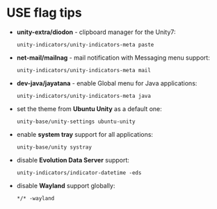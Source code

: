 # USE flag tips

- **unity-extra/diodon** - clipboard manager for the Unity7:

  ```
  unity-indicators/unity-indicators-meta paste
  ```

- **net-mail/mailnag** - mail notification with Messaging menu support:

  ```
  unity-indicators/unity-indicators-meta mail
  ```

- **dev-java/jayatana** - enable Global menu for Java applications:

  ```
  unity-indicators/unity-indicators-meta java
  ```

- set the theme from **Ubuntu Unity** as a default one:

  ```
  unity-base/unity-settings ubuntu-unity
  ```

- enable **system tray** support for all applications:

  ```
  unity-base/unity systray
  ```

- disable **Evolution Data Server** support:

  ```
  unity-indicators/indicator-datetime -eds
  ```

- disable **Wayland** support globally:

  ```
  */* -wayland
  ```

